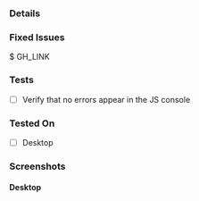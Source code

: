<!-- If necessary, assign reviewers that know the area or changes well. Feel free to tag any additional reviewers you see fit. -->

### Details
<!-- Explanation of the change or anything fishy that is going on -->

### Fixed Issues
$ GH_LINK

### Tests
<!---
For example:
1. Click on the text input to bring it into focus
2. Upload an image via copy paste
3. Verify a modal appears displaying a preview of that image
--->

- [ ] Verify that no errors appear in the JS console

### Tested On

- [ ] Desktop


### Screenshots
<!-- Add screenshots for all platforms tested. Pull requests won't be merged unless the screenshots show the app was tested on all platforms.-->
#### Desktop
<!-- Insert screenshots of your changes on the desktop platform-->
